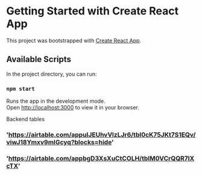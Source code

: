 # Getting Started with Create React App

This project was bootstrapped with [Create React App](https://github.com/facebook/create-react-app).

## Available Scripts

In the project directory, you can run:

### `npm start`

Runs the app in the development mode.\
Open [http://localhost:3000](http://localhost:3000) to view it in your browser.

Backend tables 

### 'https://airtable.com/appuIJEUhvVlzLJr6/tbl0cK75JKt7S1EQv/viwJ18Ymxv9mIGcyq?blocks=hide'
### 'https://airtable.com/appbgD3XsXuCtCOLH/tblM0VCrQQR7lXcTX'
